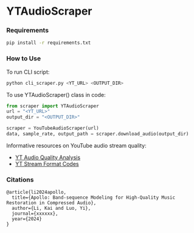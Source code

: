 # YTAudioScraper
### Requirements
```bash
pip install -r requirements.txt
```

### How to Use
To run CLI script:
```bash
python cli_scraper.py <YT_URL> <OUTPUT_DIR>
```
To use YTAudioScraper() class in code:
```python
from scraper import YTAudioScraper
url = "<YT_URL>"
output_dir = "<OUTPUT_DIR>"

scraper = YouTubeAudioScraper(url)
data, sample_rate, output_path = scraper.download_audio(output_dir)
```

Informative resources on YouTube audio stream quality: 
- [YT Audio Quality Analysis](https://www.audiomisc.co.uk/YouTube/SpotTheDifference.html)
- [YT Stream Format Codes](https://gist.github.com/sidneys/7095afe4da4ae58694d128b1034e01e2)

### Citations
```text
@article{li2024apollo,
  title={Apollo: Band-sequence Modeling for High-Quality Music Restoration in Compressed Audio},
  author={Li, Kai and Luo, Yi},
  journal={xxxxxx},
  year={2024}
}
```